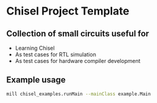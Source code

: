 Chisel Project Template
=======================

## Collection of small circuits useful for

- Learning Chisel
- As test cases for RTL simulation
- As test cases for hardware compiler development

## Example usage

```bash
mill chisel_examples.runMain --mainClass example.Main
```